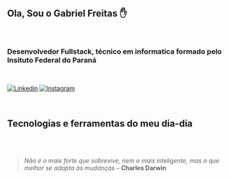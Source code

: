 ## Ola, Sou o Gabriel Freitas ✋
<br/>

### Desenvolvedor Fullstack, técnico em informatica formado pelo Insituto Federal do Paraná

<br/>

[![Linkedin](https://img.shields.io/badge/LinkedIn-0077B5?style=for-the-badge&logo=linkedin&logoColor=white)](https://www.linkedin.com/in/gabriel-freitas-7835b7234/)
[![Instagram](https://img.shields.io/badge/Instagram-E4405F?style=for-the-badge&logo=instagram&logoColor=white)](https://www.instagram.com/__gab.f)


<!-- <picture>
<source 
  srcset="https://github-readme-stats.vercel.app/api?username=Gabriel-Freitas-Dev&show_icons=true&theme=dark"
  media="(prefers-color-scheme: dark)"
/>
<source
  srcset="https://github-readme-stats.vercel.app/api?username=Gabriel-Freitas-Dev&show_icons=true"
  media="(prefers-color-scheme: light), (prefers-color-scheme: no-preference)"
/>
<img src="https://github-readme-stats.vercel.app/api?username=Gabriel-Freitas-Dev&show_icons=true" />
</picture> -->

<br/>

## Tecnologias e ferramentas do meu dia-dia


<div style="display: inline_block">

<img alt="" src="https://img.shields.io/badge/HTML5-E34F26?style=for-the-badge&logo=html5&logoColor=white"/>
<img alt="" src="https://img.shields.io/badge/CSS3-1572B6?style=for-the-badge&logo=css3&logoColor=white"/>
<img alt="" src="
https://img.shields.io/badge/JavaScript-323330?style=for-the-badge&logo=javascript&logoColor=F7DF1E"/>
<img alt="" src="
https://img.shields.io/badge/TypeScript-007ACC?style=for-the-badge&logo=typescript&logoColor=white"/>
<img alt="" src="https://img.shields.io/badge/Node.js-43853D?style=for-the-badge&logo=node.js&logoColor=white"/>
<img alt="" src="https://img.shields.io/badge/Express.js-404D59?style=for-the-badge"/>
<img alt="" src="https://img.shields.io/badge/React-20232A?style=for-the-badge&logo=react&logoColor=61DAFB"/>
<img alt="" src="https://img.shields.io/badge/React_Native-20232A?style=for-the-badge&logo=react&logoColor=61DAFB"/>
<img alt="" src="https://img.shields.io/badge/styled--components-DB7093?style=for-the-badge&logo=styled-components&logoColor=white"/>
<img alt="" src="
https://img.shields.io/badge/Prisma-3982CE?style=for-the-badge&logo=Prisma&logoColor=white"/>
<img alt="" src="https://img.shields.io/badge/Microsoft_Office-D83B01?style=for-the-badge&logo=microsoft-office&logoColor=white"/>
<img alt="" src="https://img.shields.io/badge/Canva-%2300C4CC.svg?&style=for-the-badge&logo=Canva&logoColor=white"/>
<img alt="" src="https://img.shields.io/badge/Figma-F24E1E?style=for-the-badge&logo=figma&logoColor=white"/>
</div>

<br/>

<!-- [![Top Langs](https://github-readme-stats.vercel.app/api/top-langs/?username=Gabriel-freitas-Dev&layout=compact)](https://github.com/anuraghazra/github-readme-stats) -->

> *Não é o mais forte que sobrevive, nem o mais inteligente, mas o que melhor se adapta às mudanças –*
>**Charles Darwin**

